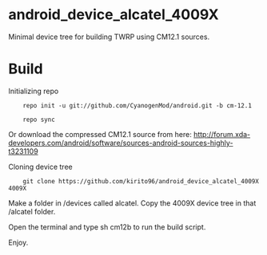 # android_device_alcatel_4009X

Minimal device tree for building TWRP using CM12.1 sources.

# Build

Initializing repo

        repo init -u git://github.com/CyanogenMod/android.git -b cm-12.1
    
        repo sync

Or download the compressed CM12.1 source from here: http://forum.xda-developers.com/android/software/sources-android-sources-highly-t3231109

Cloning device tree
    
        git clone https://github.com/kirito96/android_device_alcatel_4009X 4009X
    
Make a folder in /devices called alcatel. Copy the 4009X device tree in that /alcatel folder.

Open the terminal and type sh cm12b to run the build script. 

Enjoy.

